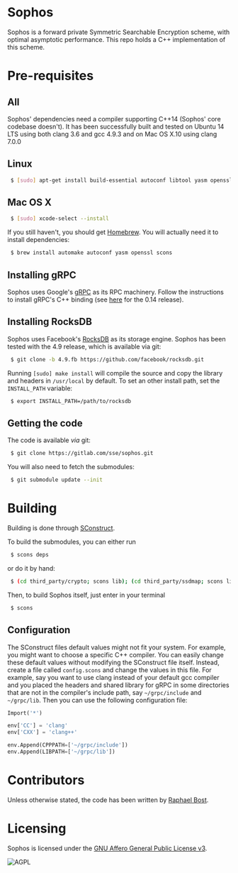 # Sophos

Sophos is a forward private Symmetric Searchable Encryption scheme, with optimal asymptotic performance.
This repo holds a C++ implementation of this scheme.


# Pre-requisites
## All
Sophos' dependencies need a compiler supporting C++14 (Sophos' core codebase doesn't). It has been successfully built and tested on Ubuntu 14 LTS using both clang 3.6 and gcc 4.9.3 and on Mac OS X.10 using clang 7.0.0

## Linux

```sh
 $ [sudo] apt-get install build-essential autoconf libtool yasm openssl scons
```

## Mac OS X

```sh
 $ [sudo] xcode-select --install
```

If you still haven't, you should get [Homebrew](http://brew.sh/). 
You will actually need it to install dependencies: 

```sh
 $ brew install automake autoconf yasm openssl scons
```

## Installing gRPC
Sophos uses Google's [gRPC](http://grpc.io) as its RPC machinery.
Follow the instructions to install gRPC's C++ binding (see [here](https://github.com/grpc/grpc/tree/release-0_14/src/cpp) for the 0.14 release).

## Installing RocksDB
Sophos uses Facebook's [RocksDB](http://rocksdb.org) as its storage engine. Sophos has been tested with the 4.9 release, which is available via git:

```sh
 $ git clone -b 4.9.fb https://github.com/facebook/rocksdb.git
```
Running ```[sudo] make install``` will compile the source and copy the library and headers in ```/usr/local``` by default. To set an other install path, set the ```INSTALL_PATH``` variable:

```sh
 $ export INSTALL_PATH=/path/to/rocksdb
```



## Getting the code
The code is available *via* git:

```sh
 $ git clone https://gitlab.com/sse/sophos.git
```

You will also need to fetch the submodules:

```sh
 $ git submodule update --init
```


# Building

Building is done through [SConstruct](http://www.scons.org). 

To build the submodules, you can either run

```sh
 $ scons deps
```
or do it by hand:

```sh
 $ (cd third_party/crypto; scons lib); (cd third_party/ssdmap; scons lib); (cd third_party/db-parser; scons lib); 
```

Then, to build Sophos itself, just enter in your terminal

```sh
 $ scons 
```

## Configuration

The SConstruct files default values might not fit your system. For example, you might want to choose a specific C++ compiler.
You can easily change these default values without modifying the SConstruct file itself. Instead, create a file called `config.scons` and change the values in this file. For example, say you want to use clang instead of your default gcc compiler and you placed the headers and shared library for gRPC in some directories that are not in the compiler's include path, say
`~/grpc/include` and `~/grpc/lib`. Then you can use the following configuration file:

```python
Import('*')

env['CC'] = 'clang'
env['CXX'] = 'clang++'

env.Append(CPPPATH=['~/grpc/include'])
env.Append(LIBPATH=['~/grpc/lib'])
```

# Contributors

Unless otherwise stated, the code has been written by [Raphael Bost](http://people.irisa.fr/Raphael.Bost/).

# Licensing

Sophos is licensed under the [GNU Affero General Public License v3](http://www.gnu.org/licenses/agpl.html).

![AGPL](http://www.gnu.org/graphics/agplv3-88x31.png)


